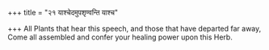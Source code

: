 +++
title = "२१ याश्चेदमुपशृण्वन्ति याश्च"

+++
All Plants that hear this speech, and those that have departed far away,  
     Come all assembled and confer your healing power upon this Herb.